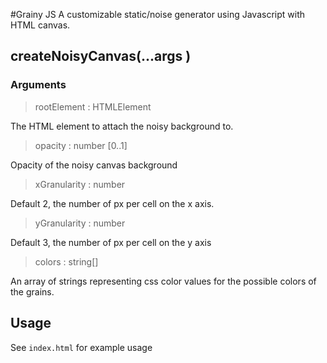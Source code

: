 #Grainy JS
A customizable static/noise generator using Javascript with HTML canvas. 


## createNoisyCanvas(...args )
### Arguments
> rootElement : HTMLElement 

The HTML element to attach the noisy background to. 

> opacity : number [0..1]

Opacity of the noisy canvas background

> xGranularity : number 

Default 2, the number of px per cell on the x axis. 

> yGranularity : number 

Default 3, the number of px per cell on the y axis

> colors : string[]

An array of strings representing css color values for the possible colors of the grains.

## Usage
See `index.html` for example usage
